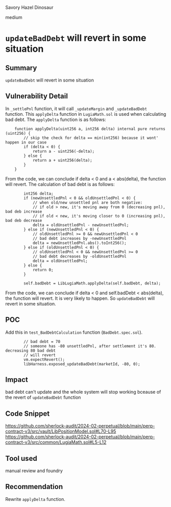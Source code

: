 Savory Hazel Dinosaur

medium

# ```updateBadDebt``` will revert in some situation

## Summary
```updateBadDebt``` will revert in some situation
## Vulnerability Detail
In ```_settlePnl``` function, it will call ```_updateMargin``` and ```_updateBadDebt``` function. This ```applyDelta``` function in ```LugiaMath.sol``` is used when calculating bad debt. The ```applyDelta``` function is as follows:
```solidity
    function applyDelta(uint256 a, int256 delta) internal pure returns (uint256) {
        // skip the check for delta == min(int256) because it wont' happen in our case
        if (delta < 0) {
            return a - uint256(-delta);
        } else {
            return a + uint256(delta);
        }
    }
```
From the code, we can conclude if delta < 0 and a < abs(delta), the function will revert.
The calculation of bad debt is as follows:
```solidity
        int256 delta;
        if (newUnsettledPnl < 0 && oldUnsettledPnl < 0) {
            // when old/new unsettled pnl are both negative:
            // if old > new, it's moving away from 0 (decreasing pnl), bad deb increase
            // if old < new, it's moving closer to 0 (increasing pnl), bad deb decrease
            delta = oldUnsettledPnl - newUnsettledPnl;
        } else if (newUnsettledPnl < 0) {
            // oldUnsettledPnl >= 0 && newUnsettledPnl < 0
            // bad debt increases by -newUnsettledPnl
            delta = newUnsettledPnl.abs().toInt256();
        } else if (oldUnsettledPnl < 0) {
            // oldUnsettledPnl < 0 && newUnsettledPnl >= 0
            // bad debt decreases by -oldUnsettledPnl
            delta = oldUnsettledPnl;
        } else {
            return 0;
        }

        self.badDebt = LibLugiaMath.applyDelta(self.badDebt, delta);
```
From the code, we can conclude if delta < 0 and self.badDebt < abs(delta), the function will revert.
It is very likely to happen. So ```updateBadDebt``` will revert in some situation.
## POC 
Add this in ```test_BadDebtCalculation``` function (```BadDebt.spec.sol```).
```solidity
        // bad debt = 70
        // someone has -80 unsettledPnl, after settlement it's 80. decreasing 80 bad debt
        // will revert
        vm.expectRevert();
        libHarness.exposed_updateBadDebt(marketId, -80, 0);
```
## Impact
bad debt can't update and the whole system will stop working bceause of the revert of  ```updateBadDebt``` function
## Code Snippet
https://github.com/sherlock-audit/2024-02-perpetual/blob/main/perp-contract-v3/src/vault/LibPositionModel.sol#L70-L95
https://github.com/sherlock-audit/2024-02-perpetual/blob/main/perp-contract-v3/src/common/LugiaMath.sol#L5-L12
## Tool used
manual review and foundry
## Recommendation
Rewrite ```applyDelta``` function.